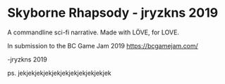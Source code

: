 # Skyborne Rhapsody - jryzkns 2019

A commandline sci-fi narrative. Made with LÖVE, for LOVE.

In submission to the BC Game Jam 2019 https://bcgamejam.com/

-jryzkns 2019


ps. jekjekjekjekjekjekjekjekjekjekjek